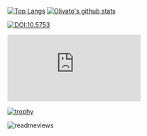 [![Top Langs](https://github-readme-stats.vercel.app/api/top-langs/?username=olivatooo&langs_count=10&layout=compact)](https://github.com/olivatooo/github-readme-stats)
[![Olivato's github stats](https://github-readme-stats.vercel.app/api?username=olivatooo)](https://github.com/olivatooo/github-readme-stats)

[![DOI:10.5753](https://zenodo.org/badge/DOI/10.5753/kdmile.2020.11952.svg)](https://doi.org/10.5753/kdmile.2020.11952 )

![Highly replicable and portable computing infrastructure for Data Science research using OpenHPC](https://repositorio.ufscar.br/bitstream/handle/ufscar/14449/TCC_Olivato.pdf?sequence=1&isAllowed=y)

[![trophy](https://github-profile-trophy.vercel.app/?username=olivatooo&theme=gruvbox)](https://github.com/olivatooo/github-profile-trophy)

<img src='https://count.getloli.com/get/@olivatooo?theme=moebooru' alt='readmeviews'>
